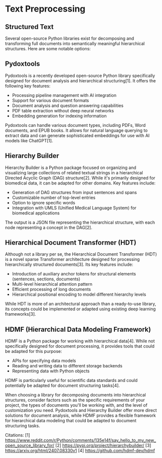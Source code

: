 # Text Preprocessing


## Structured Text

Several open-source Python libraries exist for decomposing and transforming full documents into semantically meaningful hierarchical structures. Here are some notable options:

## Pydoxtools

Pydoxtools is a recently developed open-source Python library specifically designed for document analysis and hierarchical structuring[1]. It offers the following key features:

- Processing pipeline management with AI integration
- Support for various document formats
- Document analysis and question answering capabilities
- PDF table extraction without deep neural networks
- Embedding generation for indexing information

Pydoxtools can handle various document types, including PDFs, Word documents, and EPUB books. It allows for natural language querying to extract data and can generate sophisticated embeddings for use with AI models like ChatGPT[1].

## Hierarchy Builder

Hierarchy Builder is a Python package focused on organizing and visualizing large collections of related textual strings in a hierarchical Directed Acyclic Graph (DAG) structure[2]. While it's primarily designed for biomedical data, it can be adapted for other domains. Key features include:

- Generation of DAG structures from input sentences and spans
- Customizable number of top-level entries
- Option to ignore specific words
- Integration with UMLS (Unified Medical Language System) for biomedical applications

The output is a JSON file representing the hierarchical structure, with each node representing a concept in the DAG[2].

## Hierarchical Document Transformer (HDT)

Although not a library per se, the Hierarchical Document Transformer (HDT) is a novel sparse Transformer architecture designed for processing hierarchically structured documents[3]. Its key features include:

- Introduction of auxiliary anchor tokens for structural elements (sentences, sections, documents)
- Multi-level hierarchical attention pattern
- Efficient processing of long documents
- Hierarchical positional encoding to model different hierarchy levels

While HDT is more of an architectural approach than a ready-to-use library, its concepts could be implemented or adapted using existing deep learning frameworks[3].

## HDMF (Hierarchical Data Modeling Framework)

HDMF is a Python package for working with hierarchical data[4]. While not specifically designed for document processing, it provides tools that could be adapted for this purpose:

- APIs for specifying data models
- Reading and writing data to different storage backends
- Representing data with Python objects

HDMF is particularly useful for scientific data standards and could potentially be adapted for document structuring tasks[4].

When choosing a library for decomposing documents into hierarchical structures, consider factors such as the specific requirements of your project, the types of documents you'll be working with, and the level of customization you need. Pydoxtools and Hierarchy Builder offer more direct solutions for document analysis, while HDMF provides a flexible framework for hierarchical data modeling that could be adapted to document structuring tasks.

Citations:
[1] https://www.reddit.com/r/Python/comments/135e14f/say_hello_to_my_new_open_source_library_for/
[2] https://pypi.org/project/hierarchybuilder/
[3] https://arxiv.org/html/2407.08330v1
[4] https://github.com/hdmf-dev/hdmf